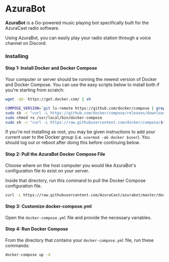 # AzuraBot

**AzuraBot** is a Go-powered music playing bot specifically built for the AzuraCast radio software.

Using AzuraBot, you can easily play your radio station through a voice channel on Discord.

### Installing

#### Step 1: Install Docker and Docker Compose

Your computer or server should be running the newest version of Docker and Docker Compose. You can use the easy scripts below to install both if you're starting from scratch:

```bash
wget -qO- https://get.docker.com/ | sh

COMPOSE_VERSION=`git ls-remote https://github.com/docker/compose | grep refs/tags | grep -oP "[0-9]+\.[0-9][0-9]+\.[0-9]+$" | tail -n 1`
sudo sh -c "curl -L https://github.com/docker/compose/releases/download/${COMPOSE_VERSION}/docker-compose-`uname -s`-`uname -m` > /usr/local/bin/docker-compose"
sudo chmod +x /usr/local/bin/docker-compose
sudo sh -c "curl -L https://raw.githubusercontent.com/docker/compose/${COMPOSE_VERSION}/contrib/completion/bash/docker-compose > /etc/bash_completion.d/docker-compose"
```

If you're not installing as root, you may be given instructions to add your current user to the Docker group (i.e. `usermod -aG docker $user`). You should log out or reboot after doing this before continuing below.

#### Step 2: Pull the AzuraBot Docker Compose File

Choose where on the host computer you would like AzuraBot's configuration file to exist on your server.

Inside that directory, run this command to pull the Docker Compose configuration file.

```bash
curl -L https://raw.githubusercontent.com/AzuraCast/azurabot/master/docker-compose.sample.yml > docker-compose.yml
```

#### Step 3: Customize docker-compose.yml

Open the `docker-compose.yml` file and provide the necessary variables.

#### Step 4: Run Docker Compose

From the directory that contains your `docker-compose.yml` file, run these commands:

```bash
docker-compose up -d
```
